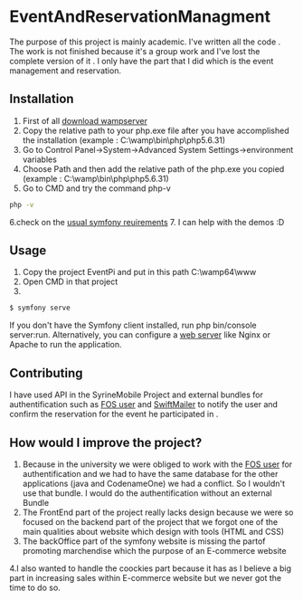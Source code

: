 # EventAndReservationManagment
The purpose of this project is mainly academic. I've written all the code . The work is not finished because it's a group work and I've lost the complete version of it . I only have the part that I did which is the event management and reservation. 
## Installation
1. First of all [download wampserver](http://www.wampserver.com/en/download-wampserver-64bits/) 
2. Copy the relative path to your php.exe file after you have accomplished the installation (example : C:\wamp\bin\php\php5.6.31)
3. Go to Control Panel->System->Advanced System Settings->environment variables
4. Choose Path and then add  the relative path of the php.exe you copied  (example : C:\wamp\bin\php\php5.6.31)
5. Go to CMD and try the command php-v

```bash
php -v
```
6.check on the [usual symfony reuirements](https://symfony.com/doc/current/reference/requirements.html) 
7. I can help with the demos :D
## Usage 
1. Copy the project EventPi and put in this path C:\wamp64\www
2. Open CMD in that project
3.


```bash
$ symfony serve

```

If you don't have the Symfony client installed, run php bin/console server:run. Alternatively, you can configure a [web server](https://symfony.com/doc/current/setup/web_server_configuration.html)  like Nginx or Apache to run the application.

## Contributing 
I have used API in the SyrineMobile Project and external bundles for authentification such as [FOS user](https://symfony.com/doc/master/bundles/FOSUserBundle/index.html)   and [SwiftMailer](https://symfony.com/doc/current/reference/configuration/swiftmailer.html)  to notify the user and confirm the reservation for the event he participated in .
## How would I improve the project?
1. Because in the university we were obliged to work with the [FOS user](https://symfony.com/doc/master/bundles/FOSUserBundle/index.html) for authentification and we had to have the same database for the other applications (java and CodenameOne) we had a conflict. So I wouldn't use that bundle. I would do the authentification without an external Bundle 
2. The FrontEnd part of the project really lacks design  because we were so focused on the backend part of the project that we forgot one of the main qualities about website which design with tools  (HTML and CSS) 
3. The backOffice part of the symfony website is missing the partof promoting marchendise which the purpose of an E-commerce website 

4.I also wanted to handle the coockies part because it has as I believe a big part in increasing sales within E-commerce website but we never got the time to do so. 

 

